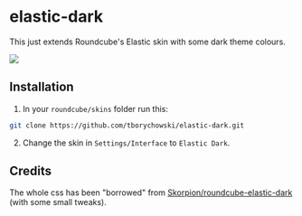 elastic-dark
============

This just extends Roundcube's Elastic skin with some dark theme colours.

![](https://raw.githubusercontent.com/Skorpion/roundcube-elastic-dark/master/assets/mail-7.png)


## Installation
1. In your `roundcube/skins` folder run this:
  ```sh
  git clone https://github.com/tborychowski/elastic-dark.git
  ```
2. Change the skin in `Settings/Interface` to `Elastic Dark`.


## Credits
The whole css has been "borrowed" from [Skorpion/roundcube-elastic-dark](https://github.com/Skorpion/roundcube-elastic-dark) (with some small tweaks).
